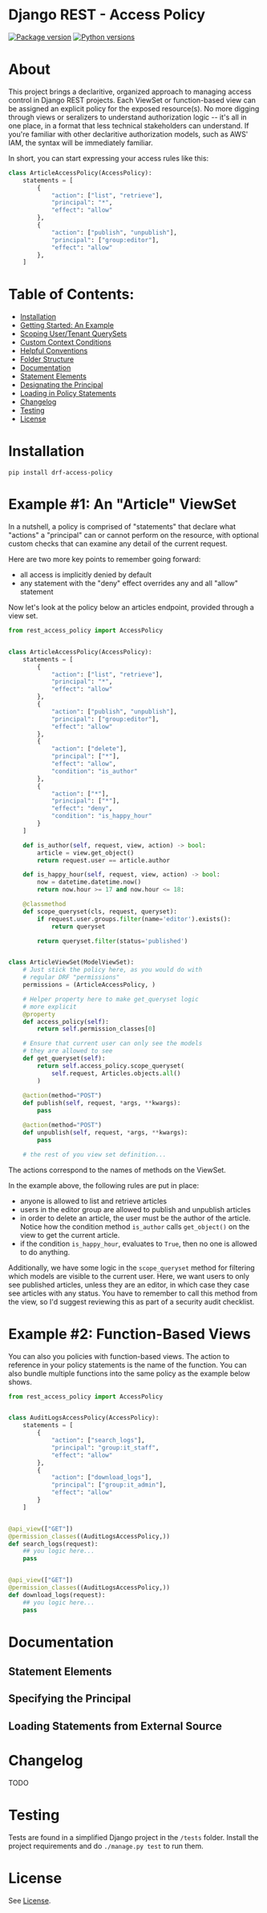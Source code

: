 # Django REST - Access Policy

[![Package version](https://badge.fury.io/py/drf-access-policy.svg)](https://pypi.python.org/pypi/drf-access-policy)
[![Python versions](https://img.shields.io/pypi/status/drf-access-policy.svg)](https://img.shields.io/pypi/status/drf-access-policy.svg/)


# About

This project brings a declaritive, organized approach to managing access control in Django REST projects. Each ViewSet or function-based view can be assigned an explicit policy for the exposed resource(s). No more digging through views or seralizers to understand authorization logic -- it's all in one place, in a format that less technical stakeholders can understand. If you're familiar with other declaritive authorization models, such as AWS' IAM, the syntax will be immediately familiar. 

In short, you can start expressing your access rules like this:

```python
class ArticleAccessPolicy(AccessPolicy):
    statements = [
        {
            "action": ["list", "retrieve"],
            "principal": "*",
            "effect": "allow"
        },
        {
            "action": ["publish", "unpublish"],
            "principal": ["group:editor"],
            "effect": "allow"            
        },
    ]
```

# Table of Contents:

- [Installation](#installation)
- [Getting Started: An Example](#features)
- [Scoping User/Tenant QuerySets](#features)
- [Custom Context Conditions](#features)
- [Helpful Conventions](#features)
- [Folder Structure](#features)
- [Documentation](#docs)
- [Statement Elements](#docs)
- [Designating the Principal](#docs)
- [Loading in Policy Statements](#docs)
- [Changelog](#changelog)
- [Testing](#testing)
- [License](#license)

# Installation

```
pip install drf-access-policy
```

# Example #1: An "Article" ViewSet

In a nutshell, a policy is comprised of "statements" that declare what "actions" a "principal" can or cannot perform on the resource, with optional custom checks that can examine any detail of the current request.

Here are two more key points to remember going forward:
* all access is implicitly denied by default
* any statement with the "deny" effect overrides any and all "allow" statement

Now let's look at the policy below an articles endpoint, provided through a view set.

```python
from rest_access_policy import AccessPolicy


class ArticleAccessPolicy(AccessPolicy):
    statements = [
        {
            "action": ["list", "retrieve"],
            "principal": "*",
            "effect": "allow"
        },
        {
            "action": ["publish", "unpublish"],
            "principal": ["group:editor"],
            "effect": "allow"            
        },
        {
            "action": ["delete"],
            "principal": ["*"],
            "effect": "allow",
            "condition": "is_author"         
        },
        {
            "action": ["*"],
            "principal": ["*"],
            "effect": "deny",
            "condition": "is_happy_hour"
        }
    ]

    def is_author(self, request, view, action) -> bool:
        article = view.get_object()
        return request.user == article.author 

    def is_happy_hour(self, request, view, action) -> bool:
        now = datetime.datetime.now()
        return now.hour >= 17 and now.hour <= 18:

    @classmethod
    def scope_queryset(cls, request, queryset):
        if request.user.groups.filter(name='editor').exists():
            return queryset

        return queryset.filter(status='published')


class ArticleViewSet(ModelViewSet):
    # Just stick the policy here, as you would do with
    # regular DRF "permissions"
    permissions = (ArticleAccessPolicy, )

    # Helper property here to make get_queryset logic
    # more explicit
    @property
    def access_policy(self):
        return self.permission_classes[0]

    # Ensure that current user can only see the models 
    # they are allowed to see
    def get_queryset(self):
        return self.access_policy.scope_queryset(
            self.request, Articles.objects.all()
        )
    
    @action(method="POST")
    def publish(self, request, *args, **kwargs):
        pass

    @action(method="POST")
    def unpublish(self, request, *args, **kwargs):
        pass

    # the rest of you view set definition...
```

The actions correspond to the names of methods on the ViewSet. 

In the example above, the following rules are put in place:
- anyone is allowed to list and retrieve articles
- users in the editor group are allowed to publish and unpublish articles
- in order to delete an article, the user must be the author of the article. Notice how the condition method `is_author` calls `get_object()` on the view to get the current article.
- if the condition `is_happy_hour`, evaluates to `True`, then no one is allowed to do anything.

Additionally, we have some logic in the `scope_queryset` method for filtering which models are visible to the current user. Here, we want users to only see published articles, unless they are an editor, in which case they case see articles with any status. You have to remember to call this method from the view, so I'd suggest reviewing this as part of a security audit checklist.

# Example #2: Function-Based Views

You can also you policies with function-based views. The action to reference in your policy statements is the name of the function. You can also bundle multiple functions into the same policy as the example below shows.

```python
from rest_access_policy import AccessPolicy


class AuditLogsAccessPolicy(AccessPolicy):
    statements = [
        {
            "action": ["search_logs"],
            "principal": "group:it_staff",
            "effect": "allow"
        },
        {
            "action": ["download_logs"],
            "principal": ["group:it_admin"],
            "effect": "allow"            
        }
    ]


@api_view(["GET"])
@permission_classes((AuditLogsAccessPolicy,))
def search_logs(request):
    ## you logic here...
    pass


@api_view(["GET"])
@permission_classes((AuditLogsAccessPolicy,))
def download_logs(request):
    ## you logic here...
    pass


```

# Documentation 

## Statement Elements

## Specifying the Principal

## Loading Statements from External Source

# Changelog <a id="changelog"></a>

TODO

# Testing

Tests are found in a simplified Django project in the ```/tests``` folder. Install the project requirements and do ```./manage.py test``` to run them.

# License

See [License](LICENSE.md).
